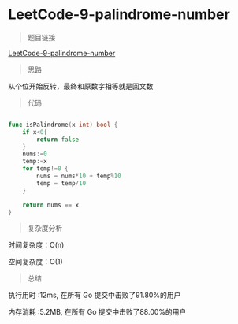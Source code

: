 # LeetCode-9-palindrome-number

>题目链接

[LeetCode-9-palindrome-number](https://leetcode-cn.com/problems/palindrome-number/)

>思路

从个位开始反转，最终和原数字相等就是回文数

>代码

```go

func isPalindrome(x int) bool {
    if x<0{
        return false
    }
    nums:=0
    temp:=x
    for temp!=0 {
        nums = nums*10 + temp%10
        temp = temp/10
    }

    return nums == x
}


```

>复杂度分析

时间复杂度：O(n)

空间复杂度：O(1)

>总结

执行用时 :12ms, 在所有 Go 提交中击败了91.80%的用户

内存消耗 :5.2MB, 在所有 Go 提交中击败了88.00%的用户
